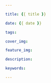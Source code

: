 ```yaml
---

title: {{ title }}

date: {{ date }}

tags:

cover_img:

feature_img:

description:

keywords:     

---
```

